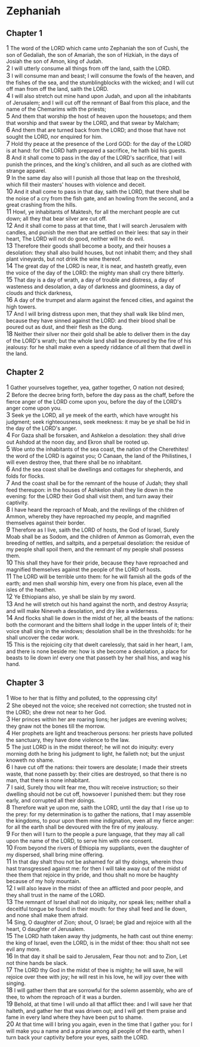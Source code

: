 # Zephaniah

## Chapter 1
<span style="font-size:larger;">1</span>  The word of the LORD which came unto Zephaniah the son of Cushi, the son of Gedaliah, the son of Amariah, the son of Hizkiah, in the days of Josiah the son of Amon, king of Judah. <br><span style="font-size:larger;">2</span>  I will utterly consume all things from off the land, saith the LORD. <br><span style="font-size:larger;">3</span>  I will consume man and beast; I will consume the fowls of the heaven, and the fishes of the sea, and the stumblingblocks with the wicked; and I will cut off man from off the land, saith the LORD. <br><span style="font-size:larger;">4</span>  I will also stretch out mine hand upon Judah, and upon all the inhabitants of Jerusalem; and I will cut off the remnant of Baal from this place, and the name of the Chemarims with the priests; <br><span style="font-size:larger;">5</span>  And them that worship the host of heaven upon the housetops; and them that worship and that swear by the LORD, and that swear by Malcham; <br><span style="font-size:larger;">6</span>  And them that are turned back from the LORD; and those that have not sought the LORD, nor enquired for him. <br><span style="font-size:larger;">7</span>  Hold thy peace at the presence of the Lord GOD: for the day of the LORD is at hand: for the LORD hath prepared a sacrifice, he hath bid his guests.  <br><span style="font-size:larger;">8</span>  And it shall come to pass in the day of the LORD's sacrifice, that I will punish the princes, and the king's children, and all such as are clothed with strange apparel. <br><span style="font-size:larger;">9</span>  In the same day also will I punish all those that leap on the threshold, which fill their masters' houses with violence and deceit.  <br><span style="font-size:larger;">10</span>  And it shall come to pass in that day, saith the LORD, that there shall be the noise of a cry from the fish gate, and an howling from the second, and a great crashing from the hills.  <br><span style="font-size:larger;">11</span>  Howl, ye inhabitants of Maktesh, for all the merchant people are cut down; all they that bear silver are cut off. <br><span style="font-size:larger;">12</span>  And it shall come to pass at that time, that I will search Jerusalem with candles, and punish the men that are settled on their lees: that say in their heart, The LORD will not do good, neither will he do evil. <br><span style="font-size:larger;">13</span>  Therefore their goods shall become a booty, and their houses a desolation: they shall also build houses, but not inhabit them; and they shall plant vineyards, but not drink the wine thereof. <br><span style="font-size:larger;">14</span>  The great day of the LORD is near, it is near, and hasteth greatly, even the voice of the day of the LORD: the mighty man shall cry there bitterly. <br><span style="font-size:larger;">15</span>  That day is a day of wrath, a day of trouble and distress, a day of wasteness and desolation, a day of darkness and gloominess, a day of clouds and thick darkness, <br><span style="font-size:larger;">16</span>  A day of the trumpet and alarm against the fenced cities, and against the high towers. <br><span style="font-size:larger;">17</span>  And I will bring distress upon men, that they shall walk like blind men, because they have sinned against the LORD: and their blood shall be poured out as dust, and their flesh as the dung. <br><span style="font-size:larger;">18</span>  Neither their silver nor their gold shall be able to deliver them in the day of the LORD's wrath; but the whole land shall be devoured by the fire of his jealousy: for he shall make even a speedy riddance of all them that dwell in the land. <br>
## Chapter 2
<span style="font-size:larger;">1</span>  Gather yourselves together, yea, gather together, O nation not desired; <br><span style="font-size:larger;">2</span>  Before the decree bring forth, before the day pass as the chaff, before the fierce anger of the LORD come upon you, before the day of the LORD's anger come upon you. <br><span style="font-size:larger;">3</span>  Seek ye the LORD, all ye meek of the earth, which have wrought his judgment; seek righteousness, seek meekness: it may be ye shall be hid in the day of the LORD's anger.  <br><span style="font-size:larger;">4</span>  For Gaza shall be forsaken, and Ashkelon a desolation: they shall drive out Ashdod at the noon day, and Ekron shall be rooted up. <br><span style="font-size:larger;">5</span>  Woe unto the inhabitants of the sea coast, the nation of the Cherethites! the word of the LORD is against you; O Canaan, the land of the Philistines, I will even destroy thee, that there shall be no inhabitant.  <br><span style="font-size:larger;">6</span>  And the sea coast shall be dwellings and cottages for shepherds, and folds for flocks.  <br><span style="font-size:larger;">7</span>  And the coast shall be for the remnant of the house of Judah; they shall feed thereupon: in the houses of Ashkelon shall they lie down in the evening: for the LORD their God shall visit them, and turn away their captivity. <br><span style="font-size:larger;">8</span>  I have heard the reproach of Moab, and the revilings of the children of Ammon, whereby they have reproached my people, and magnified themselves against their border. <br><span style="font-size:larger;">9</span>  Therefore as I live, saith the LORD of hosts, the God of Israel, Surely Moab shall be as Sodom, and the children of Ammon as Gomorrah, even the breeding of nettles, and saltpits, and a perpetual desolation: the residue of my people shall spoil them, and the remnant of my people shall possess them. <br><span style="font-size:larger;">10</span>  This shall they have for their pride, because they have reproached and magnified themselves against the people of the LORD of hosts. <br><span style="font-size:larger;">11</span>  The LORD will be terrible unto them: for he will famish all the gods of the earth; and men shall worship him, every one from his place, even all the isles of the heathen. <br><span style="font-size:larger;">12</span>  Ye Ethiopians also, ye shall be slain by my sword. <br><span style="font-size:larger;">13</span>  And he will stretch out his hand against the north, and destroy Assyria; and will make Nineveh a desolation, and dry like a wilderness. <br><span style="font-size:larger;">14</span>  And flocks shall lie down in the midst of her, all the beasts of the nations: both the cormorant and the bittern shall lodge in the upper lintels of it; their voice shall sing in the windows; desolation shall be in the thresholds: for he shall uncover the cedar work. <br><span style="font-size:larger;">15</span>  This is the rejoicing city that dwelt carelessly, that said in her heart, I am, and there is none beside me: how is she become a desolation, a place for beasts to lie down in! every one that passeth by her shall hiss, and wag his hand. <br>
## Chapter 3
<span style="font-size:larger;">1</span>  Woe to her that is filthy and polluted, to the oppressing city! <br><span style="font-size:larger;">2</span>  She obeyed not the voice; she received not correction; she trusted not in the LORD; she drew not near to her God. <br><span style="font-size:larger;">3</span>  Her princes within her are roaring lions; her judges are evening wolves; they gnaw not the bones till the morrow. <br><span style="font-size:larger;">4</span>  Her prophets are light and treacherous persons: her priests have polluted the sanctuary, they have done violence to the law. <br><span style="font-size:larger;">5</span>  The just LORD is in the midst thereof; he will not do iniquity: every morning doth he bring his judgment to light, he faileth not; but the unjust knoweth no shame. <br><span style="font-size:larger;">6</span>  I have cut off the nations: their towers are desolate; I made their streets waste, that none passeth by: their cities are destroyed, so that there is no man, that there is none inhabitant. <br><span style="font-size:larger;">7</span>  I said, Surely thou wilt fear me, thou wilt receive instruction; so their dwelling should not be cut off, howsoever I punished them: but they rose early, and corrupted all their doings. <br><span style="font-size:larger;">8</span>  Therefore wait ye upon me, saith the LORD, until the day that I rise up to the prey: for my determination is to gather the nations, that I may assemble the kingdoms, to pour upon them mine indignation, even all my fierce anger: for all the earth shall be devoured with the fire of my jealousy. <br><span style="font-size:larger;">9</span>  For then will I turn to the people a pure language, that they may all call upon the name of the LORD, to serve him with one consent. <br><span style="font-size:larger;">10</span>  From beyond the rivers of Ethiopia my suppliants, even the daughter of my dispersed, shall bring mine offering.  <br><span style="font-size:larger;">11</span>  In that day shalt thou not be ashamed for all thy doings, wherein thou hast transgressed against me: for then I will take away out of the midst of thee them that rejoice in thy pride, and thou shalt no more be haughty because of my holy mountain. <br><span style="font-size:larger;">12</span>  I will also leave in the midst of thee an afflicted and poor people, and they shall trust in the name of the LORD.  <br><span style="font-size:larger;">13</span>  The remnant of Israel shall not do iniquity, nor speak lies; neither shall a deceitful tongue be found in their mouth: for they shall feed and lie down, and none shall make them afraid.  <br><span style="font-size:larger;">14</span>  Sing, O daughter of Zion; shout, O Israel; be glad and rejoice with all the heart, O daughter of Jerusalem. <br><span style="font-size:larger;">15</span>  The LORD hath taken away thy judgments, he hath cast out thine enemy: the king of Israel, even the LORD, is in the midst of thee: thou shalt not see evil any more. <br><span style="font-size:larger;">16</span>  In that day it shall be said to Jerusalem, Fear thou not: and to Zion, Let not thine hands be slack. <br><span style="font-size:larger;">17</span>  The LORD thy God in the midst of thee is mighty; he will save, he will rejoice over thee with joy; he will rest in his love, he will joy over thee with singing. <br><span style="font-size:larger;">18</span>  I will gather them that are sorrowful for the solemn assembly, who are of thee, to whom the reproach of it was a burden. <br><span style="font-size:larger;">19</span>  Behold, at that time I will undo all that afflict thee: and I will save her that halteth, and gather her that was driven out; and I will get them praise and fame in every land where they have been put to shame. <br><span style="font-size:larger;">20</span>  At that time will I bring you again, even in the time that I gather you: for I will make you a name and a praise among all people of the earth, when I turn back your captivity before your eyes, saith the LORD. <br>